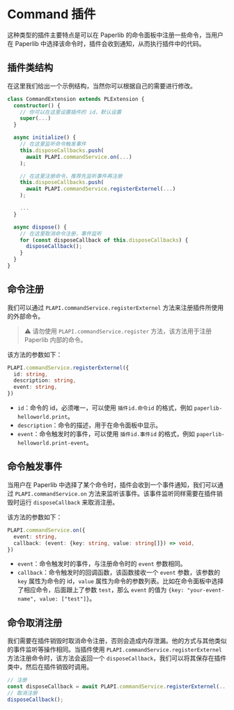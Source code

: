 # Command 插件

这种类型的插件主要特点是可以在 Paperlib 的命令面板中注册一些命令，当用户在 Paperlib 中选择该命令时，插件会收到通知，从而执行插件中的代码。

## 插件类结构

在这里我们给出一个示例结构，当然你可以根据自己的需要进行修改。

```typescript
class CommandExtension extends PLExtension {
  constructor() {
    // 你可以在这里设置插件的 id，默认设置
    super(...)
  }

  async initialize() {
    // 在这里监听命令触发事件
    this.disposeCallbacks.push(
      await PLAPI.commandService.on(...)
    );

    // 在这里注册命令，推荐先监听事件再注册
    this.disposeCallbacks.push(
      await PLAPI.commandService.registerExternel(...)
    );

    ...
  }

  async dispose() {
    // 在这里取消命令注册，事件监听
    for (const disposeCallback of this.disposeCallbacks) {
      disposeCallback();
    }
  }
}
```

## 命令注册

我们可以通过 `PLAPI.commandService.registerExternel` 方法来注册插件所使用的外部命令。

> ⚠️  请勿使用 `PLAPI.commandService.register` 方法，该方法用于注册 Paperlib 内部的命令。

该方法的参数如下：

```typescript
PLAPI.commandService.registerExternel({
  id: string,
  description: string,
  event: string,
})
```

- `id`：命令的 id，必须唯一，可以使用 `插件id.命令id` 的格式，例如 `paperlib-helloworld.print`。
- `description`：命令的描述，用于在命令面板中显示。
- `event`：命令触发时的事件，可以使用 `插件id.事件id` 的格式，例如 `paperlib-helloworld.print-event`。


## 命令触发事件

当用户在 Paperlib 中选择了某个命令时，插件会收到一个事件通知，我们可以通过 `PLAPI.commandService.on` 方法来监听该事件。该事件监听同样需要在插件销毁时运行 `disposeCallback` 来取消注册。

该方法的参数如下：

```typescript
PLAPI.commandService.on({
  event: string,
  callback: (event: {key: string, value: string[]}) => void,
})
```

- `event`：命令触发时的事件，与注册命令时的 `event` 参数相同。
- `callback`：命令触发时的回调函数，该函数接收一个 `event` 参数，该参数的 `key` 属性为命令的 id，`value` 属性为命令的参数列表。比如在命令面板中选择了相应命令，后面跟上了参数 `test`，那么 `event` 的值为 `{key: "your-event-name", value: ["test"]}`。

## 命令取消注册

我们需要在插件销毁时取消命令注册，否则会造成内存泄漏。他的方式与其他类似的事件监听等操作相同。当插件使用 `PLAPI.commandService.registerExternel` 方法注册命令时，该方法会返回一个 `disposeCallback`，我们可以将其保存在插件类中，然后在插件销毁时调用。

```typescript
// 注册
const disposeCallback = await PLAPI.commandService.registerExternel(...);
// 取消注册
disposeCallback();
```